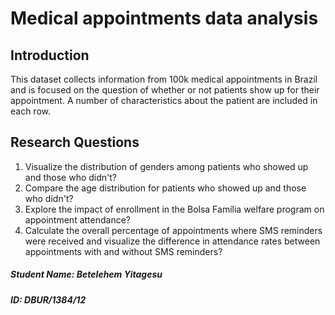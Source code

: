# Medical appointments data analysis
## Introduction

This dataset collects information
from 100k medical appointments in
Brazil and is focused on the question
of whether or not patients show up
for their appointment. A number of
characteristics about the patient are
included in each row.


## Research Questions
1. Visualize the distribution of genders among patients who showed up and those who didn't?
2. Compare the age distribution for patients who showed up and those who didn't?
3. Explore the impact of enrollment in the Bolsa Família welfare program on appointment attendance?
4. Calculate the overall percentage of appointments where SMS reminders were received and visualize the difference in attendance rates between appointments with and without SMS reminders?


##### Student Name: Betelehem Yitagesu
##### ID: DBUR/1384/12
